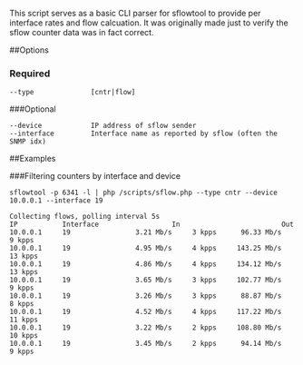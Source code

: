 This script serves as a basic CLI parser for sflowtool to provide per interface rates and flow calcuation. It was originally made just to verify the sflow counter data was in fact correct.

##Options

### Required

    --type              [cntr|flow]

###Optional

    --device            IP address of sflow sender
    --interface         Interface name as reported by sflow (often the SNMP idx)

##Examples

###Filtering counters by interface and device

    sflowtool -p 6341 -l | php /scripts/sflow.php --type cntr --device 10.0.0.1 --interface 19
    
    Collecting flows, polling interval 5s
    IP           Interface                  In                         Out
    10.0.0.1     19                3.21 Mb/s     3 kpps      96.33 Mb/s     9 kpps
    10.0.0.1     19                4.95 Mb/s     4 kpps     143.25 Mb/s    13 kpps
    10.0.0.1     19                4.86 Mb/s     4 kpps     134.12 Mb/s    13 kpps
    10.0.0.1     19                3.65 Mb/s     3 kpps     102.77 Mb/s     9 kpps
    10.0.0.1     19                3.26 Mb/s     3 kpps      88.87 Mb/s     8 kpps
    10.0.0.1     19                4.52 Mb/s     4 kpps     117.22 Mb/s    11 kpps
    10.0.0.1     19                3.22 Mb/s     2 kpps     108.80 Mb/s    10 kpps
    10.0.0.1     19                3.45 Mb/s     2 kpps      94.14 Mb/s     9 kpps


